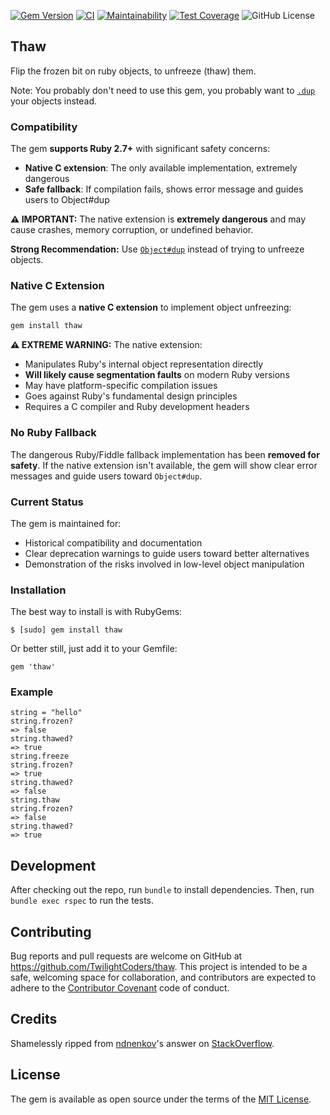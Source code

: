 [![Gem Version](https://badge.fury.io/rb/thaw.svg)](https://badge.fury.io/rb/thaw)
[![CI](https://github.com/TwilightCoders/thaw/actions/workflows/ci.yml/badge.svg)](https://github.com/TwilightCoders/thaw/actions/workflows/ci.yml)
[![Maintainability](https://qlty.sh/badges/8dcc3d6f-7bae-4b03-bd4a-aba0103be001/maintainability.svg)](https://qlty.sh/gh/TwilightCoders/projects/thaw)
[![Test Coverage](https://qlty.sh/badges/8dcc3d6f-7bae-4b03-bd4a-aba0103be001/test_coverage.svg)](https://qlty.sh/gh/TwilightCoders/projects/thaw/metrics/code?sort=coverageRating)
![GitHub License](https://img.shields.io/github/license/twilightcoders/thaw)

## Thaw

Flip the frozen bit on ruby objects, to unfreeze (thaw) them.

Note: You probably don't need to use this gem, you probably want to [`.dup`](https://www.rubyguides.com/2018/11/dup-vs-clone/) your objects instead.

### Compatibility

The gem **supports Ruby 2.7+** with significant safety concerns:

- **Native C extension**: The only available implementation, extremely dangerous
- **Safe fallback**: If compilation fails, shows error message and guides users to Object#dup

**⚠️ IMPORTANT:** The native extension is **extremely dangerous** and may cause crashes, memory corruption, or undefined behavior.

**Strong Recommendation:** Use [`Object#dup`](https://www.rubyguides.com/2018/11/dup-vs-clone/) instead of trying to unfreeze objects.

### Native C Extension

The gem uses a **native C extension** to implement object unfreezing:

```bash
gem install thaw
```

**⚠️ EXTREME WARNING:** The native extension:
- Manipulates Ruby's internal object representation directly
- **Will likely cause segmentation faults** on modern Ruby versions
- May have platform-specific compilation issues
- Goes against Ruby's fundamental design principles
- Requires a C compiler and Ruby development headers

### No Ruby Fallback

The dangerous Ruby/Fiddle fallback implementation has been **removed for safety**. If the native extension isn't available, the gem will show clear error messages and guide users toward `Object#dup`.

### Current Status

The gem is maintained for:
- Historical compatibility and documentation
- Clear deprecation warnings to guide users toward better alternatives
- Demonstration of the risks involved in low-level object manipulation

### Installation

The best way to install is with RubyGems:

    $ [sudo] gem install thaw

Or better still, just add it to your Gemfile:

    gem 'thaw'

### Example

    string = "hello"
    string.frozen?
    => false
    string.thawed?
    => true
    string.freeze
    string.frozen?
    => true
    string.thawed?
    => false
    string.thaw
    string.frozen?
    => false
    string.thawed?
    => true

## Development

After checking out the repo, run `bundle` to install dependencies. Then, run `bundle exec rspec` to run the tests.

## Contributing

Bug reports and pull requests are welcome on GitHub at https://github.com/TwilightCoders/thaw. This project is intended to be a safe, welcoming space for collaboration, and contributors are expected to adhere to the [Contributor Covenant](http://contributor-covenant.org) code of conduct.

## Credits

Shamelessly ripped from [ndnenkov](https://stackoverflow.com/users/2423164/ndnenkov)'s answer on [StackOverflow](https://stackoverflow.com/questions/35633367/how-to-unfreeze-an-object-in-ruby).

## License

The gem is available as open source under the terms of the [MIT License](http://opensource.org/licenses/MIT).
